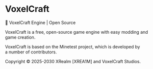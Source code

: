# VoxelCraft
🦊 VoxelCraft Engine | Open Source

VoxelCraft is a free, open-source game engine with easy modding and game creation.

VoxelCraft is based on the Minetest project, which is developed by a number of contributors.

Copyright © 2025-2030 XRealm [XREA1M] and VoxelCraft Studios.

